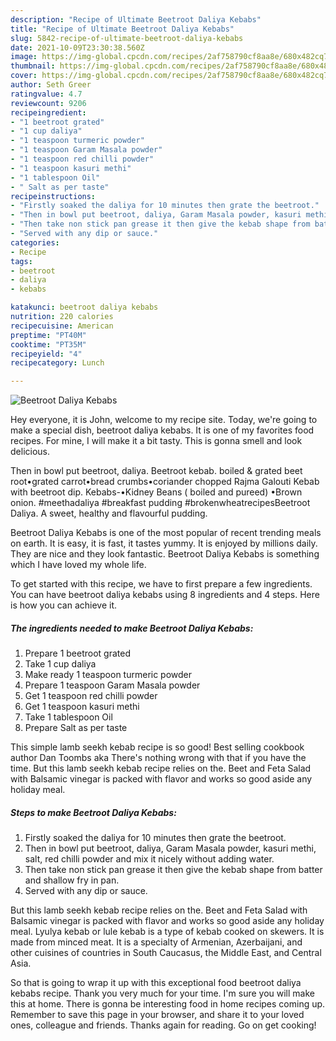 ```yaml
---
description: "Recipe of Ultimate Beetroot Daliya Kebabs"
title: "Recipe of Ultimate Beetroot Daliya Kebabs"
slug: 5842-recipe-of-ultimate-beetroot-daliya-kebabs
date: 2021-10-09T23:30:38.560Z
image: https://img-global.cpcdn.com/recipes/2af758790cf8aa8e/680x482cq70/beetroot-daliya-kebabs-recipe-main-photo.jpg
thumbnail: https://img-global.cpcdn.com/recipes/2af758790cf8aa8e/680x482cq70/beetroot-daliya-kebabs-recipe-main-photo.jpg
cover: https://img-global.cpcdn.com/recipes/2af758790cf8aa8e/680x482cq70/beetroot-daliya-kebabs-recipe-main-photo.jpg
author: Seth Greer
ratingvalue: 4.7
reviewcount: 9206
recipeingredient:
- "1 beetroot grated"
- "1 cup daliya"
- "1 teaspoon turmeric powder"
- "1 teaspoon Garam Masala powder"
- "1 teaspoon red chilli powder"
- "1 teaspoon kasuri methi"
- "1 tablespoon Oil"
- " Salt as per taste"
recipeinstructions:
- "Firstly soaked the daliya for 10 minutes then grate the beetroot."
- "Then in bowl put beetroot, daliya, Garam Masala powder, kasuri methi, salt, red chilli powder and mix it nicely without adding water."
- "Then take non stick pan grease it then give the kebab shape from batter and shallow fry in pan."
- "Served with any dip or sauce."
categories:
- Recipe
tags:
- beetroot
- daliya
- kebabs

katakunci: beetroot daliya kebabs 
nutrition: 220 calories
recipecuisine: American
preptime: "PT40M"
cooktime: "PT35M"
recipeyield: "4"
recipecategory: Lunch

---
```



![Beetroot Daliya Kebabs](https://img-global.cpcdn.com/recipes/2af758790cf8aa8e/680x482cq70/beetroot-daliya-kebabs-recipe-main-photo.jpg)

Hey everyone, it is John, welcome to my recipe site. Today, we're going to make a special dish, beetroot daliya kebabs. It is one of my favorites food recipes. For mine, I will make it a bit tasty. This is gonna smell and look delicious.

Then in bowl put beetroot, daliya. Beetroot kebab. boiled &amp; grated beet root•grated carrot•bread crumbs•coriander chopped Rajma Galouti Kebab with beetroot dip. Kebabs-•Kidney Beans ( boiled and pureed) •Brown onion. #meethadaliya #breakfast pudding #brokenwheatrecipesBeetroot Daliya. A sweet, healthy and flavourful pudding.

Beetroot Daliya Kebabs is one of the most popular of recent trending meals on earth. It is easy, it is fast, it tastes yummy. It is enjoyed by millions daily. They are nice and they look fantastic. Beetroot Daliya Kebabs is something which I have loved my whole life.


To get started with this recipe, we have to first prepare a few ingredients. You can have beetroot daliya kebabs using 8 ingredients and 4 steps. Here is how you can achieve it.

<!--inarticleads1-->

##### The ingredients needed to make Beetroot Daliya Kebabs:

1. Prepare 1 beetroot grated
1. Take 1 cup daliya
1. Make ready 1 teaspoon turmeric powder
1. Prepare 1 teaspoon Garam Masala powder
1. Get 1 teaspoon red chilli powder
1. Get 1 teaspoon kasuri methi
1. Take 1 tablespoon Oil
1. Prepare  Salt as per taste


This simple lamb seekh kebab recipe is so good! Best selling cookbook author Dan Toombs aka There&#39;s nothing wrong with that if you have the time. But this lamb seekh kebab recipe relies on the. Beet and Feta Salad with Balsamic vinegar is packed with flavor and works so good aside any holiday meal. 

<!--inarticleads2-->

##### Steps to make Beetroot Daliya Kebabs:

1. Firstly soaked the daliya for 10 minutes then grate the beetroot.
1. Then in bowl put beetroot, daliya, Garam Masala powder, kasuri methi, salt, red chilli powder and mix it nicely without adding water.
1. Then take non stick pan grease it then give the kebab shape from batter and shallow fry in pan.
1. Served with any dip or sauce.


But this lamb seekh kebab recipe relies on the. Beet and Feta Salad with Balsamic vinegar is packed with flavor and works so good aside any holiday meal. Lyulya kebab or lule kebab is a type of kebab cooked on skewers. It is made from minced meat. It is a specialty of Armenian, Azerbaijani, and other cuisines of countries in South Caucasus, the Middle East, and Central Asia. 

So that is going to wrap it up with this exceptional food beetroot daliya kebabs recipe. Thank you very much for your time. I'm sure you will make this at home. There is gonna be interesting food in home recipes coming up. Remember to save this page in your browser, and share it to your loved ones, colleague and friends. Thanks again for reading. Go on get cooking!
